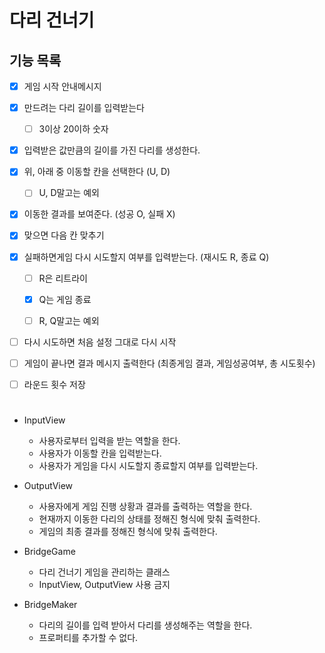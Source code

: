 # 다리 건너기

## 기능 목록

- [x] 게임 시작 안내메시지
- [x] 만드려는 다리 길이를 입력받는다
  - [ ] 3이상 20이하 숫자
- [x] 입력받은 값만큼의 길이를 가진 다리를 생성한다.
- [x] 위, 아래 중 이동할 칸을 선택한다 (U, D)
  - [ ] U, D말고는 예외
- [x] 이동한 결과를 보여준다. (성공 O, 실패 X)
- [x] 맞으면 다음 칸 맞추기
- [x] 실패하면게임 다시 시도할지 여부를 입력받는다. (재시도 R, 종료 Q)

  - [ ] R은 리트라이
  - [x] Q는 게임 종료

  - [ ] R, Q말고는 예외

- [ ] 다시 시도하면 처음 설정 그대로 다시 시작
- [ ] 게임이 끝나면 결과 메시지 출력한다 (최종게임 결과, 게임성공여부, 총 시도횟수)

- [ ] 라운드 횟수 저장

#

- InputView

  - 사용자로부터 입력을 받는 역할을 한다.
  - 사용자가 이동할 칸을 입력받는다.
  - 사용자가 게임을 다시 시도할지 종료할지 여부를 입력받는다.

- OutputView

  - 사용자에게 게임 진행 상황과 결과를 출력하는 역할을 한다.
  - 현재까지 이동한 다리의 상태를 정해진 형식에 맞춰 출력한다.
  - 게임의 최종 결과를 정해진 형식에 맞춰 출력한다.

- BridgeGame

  - 다리 건너기 게임을 관리하는 클래스
  - InputView, OutputView 사용 금지

- BridgeMaker
  - 다리의 길이를 입력 받아서 다리를 생성해주는 역할을 한다.
  - 프로퍼티를 추가할 수 없다.
